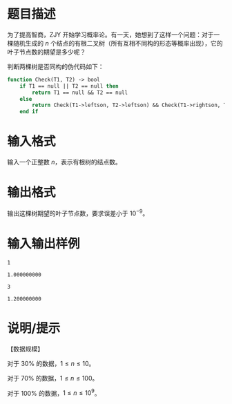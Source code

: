 # 题目描述

为了提高智商，ZJY 开始学习概率论。有一天，她想到了这样一个问题：对于一棵随机生成的 $n$ 个结点的有根二叉树（所有互相不同构的形态等概率出现），它的叶子节点数的期望是多少呢？

判断两棵树是否同构的伪代码如下：

```vb
function Check(T1, T2) -> bool
    if T1 == null || T2 == null then
        return T1 == null && T2 == null
    else
        return Check(T1->leftson, T2->leftson) && Check(T1->rightson, T2->rightson)
    end if
```

# 输入格式

输入一个正整数 $n$，表示有根树的结点数。

# 输出格式

输出这棵树期望的叶子节点数，要求误差小于 ${10}^{-9}$。

# 输入输出样例

```input1
1
```

```output1
1.000000000
```

```input2
3
```

```output2
1.200000000
```

# 说明/提示

【数据规模】

对于 $30 \%$ 的数据，$1 \leq n \leq 10$。

对于 $70 \%$ 的数据，$1 \leq n \leq 100$。

对于 $100 \%$ 的数据，$1 \leq n \leq {10}^9$。
